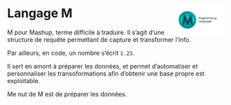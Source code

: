 # **Langage M** <a href="../../"><img align="right" src="../../assets\m.png" alt="Mashup" height="64px"></a>

M pour Mashup, terme difficile à traduire. Il s’agit d’une structure de requête permettant de capture et transformer l’info.  

Par ailleurs, en code, un nombre s’écrit `1.23`.

Il sert en amont à préparer les données, et permet d’automatiser et personnaliser les transoformations afin d’obtenir une base propre est exploitable.

Me nut de M est de préparer les données.
<!-- 
## Pourquoi apprendre à coder en `M` ?
1. Cela permet de créer des snipets de manipulation ;
2. Créer des fonctions n’existant pas par défaut ;
3. Savoir lire et déboguer une requête. -->
